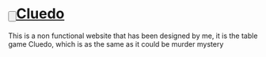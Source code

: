 <h1><a href="index.html"><input type="button">Cluedo</a></h1>
This is a non functional website that has been designed by me, it is the table game Cluedo, which is as the same as it could be murder mystery
